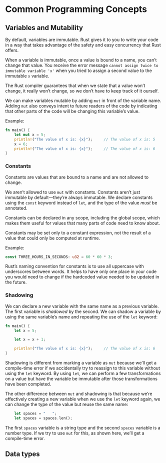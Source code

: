 # Common Programming Concepts

## Variables and Mutability

By default, variables are immutable. 
Rust gives it to you to write your code in a way that takes advantage of the safety and easy concurrency that Rust offers. 

When a variable is immutable, once a value is bound to a name, you can’t change that value.
You receive the error message `cannot assign twice to immutable variable 'x'` when you tried to assign a second value to the immutable `x` variable.

The Rust compiler guarantees that when we state that a value won’t change, it really won’t change, so we don’t have to keep track of it ourself.

We can make variables mutable by adding `mut` in front of the variable name.
Adding `mut` also conveys intent to future readers of the code by indicating that other parts of the code will be changing this variable’s value.

Example:

```rs
fn main() {
    let mut x = 5;
    println!("The value of x is: {x}");     // The value of x is: 5
    x = 6;
    println!("The value of x is: {x}");     // The value of x is: 6
}
```

### Constants

Constants are values that are bound to a name and are not allowed to change.

We aren’t allowed to use `mut` with constants. 
Constants aren’t just immutable by default—they’re always immutable.
We declare constants using the `const` keyword instead of `let`, and the type of the value *must* be annotated.

Constants can be declared in any scope, including the global scope, which makes them useful for values that many parts of code need to know about.

Constants may be set only to a constant expression, not the result of a value that could only be computed at runtime.

Example:

```rs
const THREE_HOURS_IN_SECONDS: u32 = 60 * 60 * 3;
```

Rust’s naming convention for constants is to use all uppercase with underscores between words.
It helps to have only one place in your code you would need to change if the hardcoded value needed to be updated in the future.

### Shadowing

We can declare a new variable with the same name as a previous variable.
The first variable is *shadowed* by the second.
We can shadow a variable by using the same variable’s name and repeating the use of the `let` keyword:

```rs
fn main() {
    let x = 5;

    let x = x + 1;

    println!("The value of x is: {x}");     // The value of x is: 6
}
```

Shadowing is different from marking a variable as `mut` because we’ll get a compile-time error if we accidentally try to reassign to this variable without using the `let` keyword. 
By using `let`, we can perform a few transformations on a value but have the variable be immutable after those transformations have been completed.

The other difference between `mut` and shadowing is that because we’re effectively creating a new variable when we use the `let` keyword again, we can change the type of the value but reuse the same name:

```rs
    let spaces = "   ";
    let spaces = spaces.len();
```

The first `spaces` variable is a string type and the second `spaces` variable is a number type.
If we try to use `mut` for this, as shown here, we’ll get a compile-time error.

## Data types
